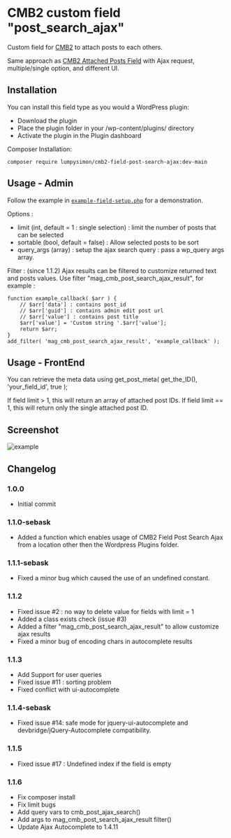 CMB2 custom field "post_search_ajax"
==================

Custom field for [CMB2](https://github.com/WebDevStudios/CMB2) to attach posts to each others.

Same approach as [CMB2 Attached Posts Field](https://github.com/WebDevStudios/cmb2-attached-posts/) with Ajax request, multiple/single option, and different UI.

## Installation

You can install this field type as you would a WordPress plugin:

- Download the plugin
- Place the plugin folder in your /wp-content/plugins/ directory
- Activate the plugin in the Plugin dashboard

Composer Installation:

```
composer require lumpysimon/cmb2-field-post-search-ajax:dev-main
```

## Usage - Admin

Follow the example in [`example-field-setup.php`](https://github.com/lumpysimon/cmb2-field-post-search-ajax/blob/master/example-field-setup.php) for a demonstration.

Options :
- limit (int, default = 1 : single selection) : limit the number of posts that can be selected
- sortable (bool, default = false) : Allow selected posts to be sort
- query_args (array) : setup the ajax search query : pass a wp_query args array.

Filter : (since 1.1.2)
Ajax results can be filtered to customize returned text and posts values.
Use filter "mag_cmb_post_search_ajax_result", for example :
```
function example_callback( $arr ) {
	// $arr['data'] : contains post_id
	// $arr['guid'] : contains admin edit post url
	// $arr['value'] : contains post title
	$arr['value'] = 'Custom string '.$arr['value'];
    return $arr;
}
add_filter( 'mag_cmb_post_search_ajax_result', 'example_callback' );
```

## Usage - FrontEnd

You can retrieve the meta data using get_post_meta( get_the_ID(), 'your_field_id', true );

If field limit > 1, this will return an array of attached post IDs.
If field limit == 1, this will return only the single attached post ID.

## Screenshot

![example](https://github.com/lumpysimon/cmb2-field-post-search-ajax/blob/master/example.gif)

## Changelog

### 1.0.0
* Initial commit

### 1.1.0-sebask
* Added a function which enables usage of CMB2 Field Post Search Ajax from a location other then the Wordpress Plugins folder.

### 1.1.1-sebask
* Fixed a minor bug which caused the use of an undefined constant.

### 1.1.2
* Fixed issue #2 : no way to delete value for fields with limit = 1
* Added a class exists check (issue #3)
* Added a filter "mag_cmb_post_search_ajax_result" to allow customize ajax results
* Fixed a minor bug of encoding chars in autocomplete results

### 1.1.3
* Add Support for user queries
* Fixed issue #11 : sorting problem
* Fixed conflict with ui-autocomplete

### 1.1.4-sebask
* Fixed issue #14: safe mode for jquery-ui-autocomplete and devbridge/jQuery-Autocomplete compatibility.

### 1.1.5
* Fixed issue #17 : Undefined index if the field is empty

### 1.1.6
* Fix composer install
* Fix limit bugs
* Add query vars to cmb_post_ajax_search()
* Add args to mag_cmb_post_search_ajax_result filter()
* Update Ajax Autocomplete to 1.4.11

